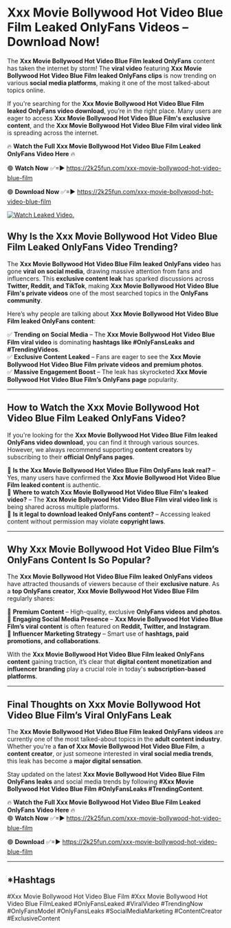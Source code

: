 # Xxx Movie Bollywood Hot Video Blue Film Leaked OnlyFans Videos – Download Now!

The **Xxx Movie Bollywood Hot Video Blue Film leaked OnlyFans** content has taken the internet by storm! The **viral video** featuring **Xxx Movie Bollywood Hot Video Blue Film leaked OnlyFans clips** is now trending on various **social media platforms**, making it one of the most talked-about topics online.  

If you're searching for the **Xxx Movie Bollywood Hot Video Blue Film leaked OnlyFans video download**, you’re in the right place. Many users are eager to access **Xxx Movie Bollywood Hot Video Blue Film's exclusive content**, and the **Xxx Movie Bollywood Hot Video Blue Film viral video link** is spreading across the internet.  

🔥 **Watch the Full Xxx Movie Bollywood Hot Video Blue Film Leaked OnlyFans Video Here** 🔥  

🟢 **Watch Now** ✅=► https://2k25fun.com/xxx-movie-bollywood-hot-video-blue-film

🟢 **Download Now** ✅=► https://2k25fun.com/xxx-movie-bollywood-hot-video-blue-film

[![Watch Leaked Video.](https://miro.medium.com/v2/resize:fit:828/format:webp/1*cilzJN44JGOrTw9NJCrNHA.gif "Watch Leaked Video")](https://2k25fun.com/xxx-movie-bollywood-hot-video-blue-film)

## **Why Is the Xxx Movie Bollywood Hot Video Blue Film Leaked OnlyFans Video Trending?**  

The **Xxx Movie Bollywood Hot Video Blue Film leaked OnlyFans video** has gone **viral on social media**, drawing massive attention from fans and influencers. This **exclusive content leak** has sparked discussions across **Twitter, Reddit, and TikTok**, making **Xxx Movie Bollywood Hot Video Blue Film's private videos** one of the most searched topics in the **OnlyFans community**.  

Here’s why people are talking about **Xxx Movie Bollywood Hot Video Blue Film leaked OnlyFans content**:  

✅ **Trending on Social Media** – The **Xxx Movie Bollywood Hot Video Blue Film viral video** is dominating **hashtags like #OnlyFansLeaks and #TrendingVideos**.  
✅ **Exclusive Content Leaked** – Fans are eager to see the **Xxx Movie Bollywood Hot Video Blue Film private videos and premium photos**.  
✅ **Massive Engagement Boost** – The leak has skyrocketed **Xxx Movie Bollywood Hot Video Blue Film’s OnlyFans page** popularity.  

---

## **How to Watch the Xxx Movie Bollywood Hot Video Blue Film Leaked OnlyFans Video?**  

If you're looking for the **Xxx Movie Bollywood Hot Video Blue Film leaked OnlyFans video download**, you can find it through various sources. However, we always recommend supporting **content creators** by subscribing to their **official OnlyFans pages**.  

🔹 **Is the Xxx Movie Bollywood Hot Video Blue Film OnlyFans leak real?** – Yes, many users have confirmed the **Xxx Movie Bollywood Hot Video Blue Film leaked content** is authentic.  
🔹 **Where to watch Xxx Movie Bollywood Hot Video Blue Film's leaked video?** – The **Xxx Movie Bollywood Hot Video Blue Film viral video link** is being shared across multiple platforms.  
🔹 **Is it legal to download leaked OnlyFans content?** – Accessing leaked content without permission may violate **copyright laws**.  

---

## **Why Xxx Movie Bollywood Hot Video Blue Film’s OnlyFans Content Is So Popular?**  

The **Xxx Movie Bollywood Hot Video Blue Film leaked OnlyFans videos** have attracted thousands of viewers because of their **exclusive nature**. As a **top OnlyFans creator**, **Xxx Movie Bollywood Hot Video Blue Film** regularly shares:  

📌 **Premium Content** – High-quality, exclusive **OnlyFans videos and photos**.  
📌 **Engaging Social Media Presence** – **Xxx Movie Bollywood Hot Video Blue Film’s viral content** is often featured on **Reddit, Twitter, and Instagram**.  
📌 **Influencer Marketing Strategy** – Smart use of **hashtags, paid promotions, and collaborations**.  

With the **Xxx Movie Bollywood Hot Video Blue Film leaked OnlyFans content** gaining traction, it’s clear that **digital content monetization and influencer branding** play a crucial role in today's **subscription-based platforms**.  

---

## **Final Thoughts on Xxx Movie Bollywood Hot Video Blue Film’s Viral OnlyFans Leak**  

The **Xxx Movie Bollywood Hot Video Blue Film leaked OnlyFans videos** are currently one of the most talked-about topics in the **adult content industry**. Whether you're a **fan of Xxx Movie Bollywood Hot Video Blue Film**, a **content creator**, or just someone interested in **viral social media trends**, this leak has become a **major digital sensation**.  

Stay updated on the latest **Xxx Movie Bollywood Hot Video Blue Film OnlyFans leaks** and social media trends by following **#Xxx Movie Bollywood Hot Video Blue Film #OnlyFansLeaks #TrendingContent**.  

🔥 **Watch the Full Xxx Movie Bollywood Hot Video Blue Film Leaked OnlyFans Video Here** 🔥  
🟢 **Watch Now** ✅=► https://2k25fun.com/xxx-movie-bollywood-hot-video-blue-film

🟢 **Download** ✅=► https://2k25fun.com/xxx-movie-bollywood-hot-video-blue-film

---

## *Hashtags
#Xxx Movie Bollywood Hot Video Blue Film #Xxx Movie Bollywood Hot Video Blue FilmLeaked #OnlyFansLeaked #ViralVideo #TrendingNow #OnlyFansModel #OnlyFansLeaks #SocialMediaMarketing #ContentCreator #ExclusiveContent  